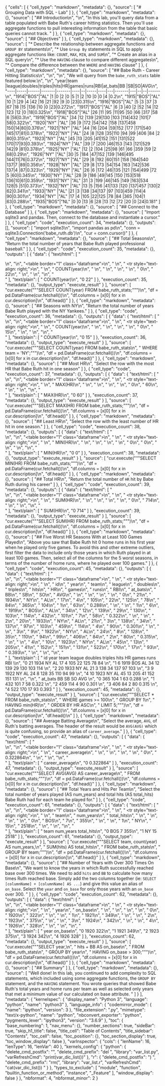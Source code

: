 {
 "cells": [
  {
   "cell_type": "markdown",
   "metadata": {},
   "source": [
    "# Grouping Data with SQL - Lab"
   ]
  },
  {
   "cell_type": "markdown",
   "metadata": {},
   "source": [
    "## Introduction\n",
    "\n",
    "In this lab, you'll query data from a table populated with Babe Ruth's career hitting statistics.  Then you'll use aggregate functions to pull interesting information from the table that basic queries cannot track. "
   ]
  },
  {
   "cell_type": "markdown",
   "metadata": {},
   "source": [
    "## Objectives"
   ]
  },
  {
   "cell_type": "markdown",
   "metadata": {},
   "source": [
    "* Describe the relationship between aggregate functions and `GROUP BY` statements\n",
    "* Use `Group By` statements in SQL to apply aggregate functions like: `COUNT`, `MAX`, `MIN`, and `SUM`\n",
    "* Create an alias in a SQL query\n",
    "* Use the `HAVING` clause to compare different aggregates\n",
    "* Compare the difference between the `WHERE` and `HAVING` clause"
   ]
  },
  {
   "cell_type": "markdown",
   "metadata": {},
   "source": [
    "## Babe Ruth - Career Hitting Statistics\n",
    "\n",
    "\n",
    "We will query from the `babe_ruth_stats` table featured below.\n",
    "\n",
    "year|team |league|doubles|triples|hits|HR|games|runs|RBI|at_bats|BB |SB|SO|AVG\n",
    "----|-----|------|-------|-------|----|--|-----|----|---|-------|---|--|--|------\n",
    "1914|\"BOS\"|\"AL\"  |1      |0      |2   |0 |5    |1   |2  |10     |0  |0 |4 |0.2\n",
    "1915|\"BOS\"|\"AL\"  |10     |1      |29  |4 |42   |16  |21 |92     |9  |0 |23|0.315\n",
    "1916|\"BOS\"|\"AL\"  |5      |3      |37  |3 |67   |18  |15 |136    |10 |0 |23|0.272\n",
    "1917|\"BOS\"|\"AL\"  |6      |3      |40  |2 |52   |14  |12 |123    |12 |0 |18|0.325\n",
    "1918|\"BOS\"|\"AL\"  |26     |11     |95  |11|95   |50  |66 |317    |58 |6 |58|0.3\n",
    "1919|\"BOS\"|\"AL\"  |34     |12     |139 |29|130  |103 |114|432    |101|7 |58|0.322\n",
    "1920|\"NY\" |\"AL\"  |36     |9      |172 |54|142  |158 |137|458    |150|14|80|0.376\n",
    "1921|\"NY\" |\"AL\"  |44     |16     |204 |59|152  |177 |171|540    |145|17|81|0.378\n",
    "1922|\"NY\" |\"AL\"  |24     |8      |128 |35|110  |94  |99 |406    |84 |2 |80|0.315\n",
    "1923|\"NY\" |\"AL\"  |45     |13     |205 |41|152  |151 |131|522    |170|17|93|0.393\n",
    "1924|\"NY\" |\"AL\"  |39     |7      |200 |46|153  |143 |121|529    |142|9 |81|0.378\n",
    "1925|\"NY\" |\"AL\"  |12     |2      |104 |25|98   |61  |66 |359    |59 |2 |68|0.29\n",
    "1926|\"NY\" |\"AL\"  |30     |5      |184 |47|152  |139 |146|495    |144|11|76|0.372\n",
    "1927|\"NY\" |\"AL\"  |29     |8      |192 |60|151  |158 |164|540    |137|7 |89|0.356\n",
    "1928|\"NY\" |\"AL\"  |29     |8      |173 |54|154  |163 |142|536    |137|4 |87|0.323\n",
    "1929|\"NY\" |\"AL\"  |26     |6      |172 |46|135  |121 |154|499    |72 |5 |60|0.345\n",
    "1930|\"NY\" |\"AL\"  |28     |9      |186 |49|145  |150 |153|518    |136|10|61|0.359\n",
    "1931|\"NY\" |\"AL\"  |31     |3      |199 |46|145  |149 |163|534    |128|5 |51|0.373\n",
    "1932|\"NY\" |\"AL\"  |13     |5      |156 |41|133  |120 |137|457    |130|2 |62|0.341\n",
    "1933|\"NY\" |\"AL\"  |21     |3      |138 |34|137  |97  |103|459    |114|4 |90|0.301\n",
    "1934|\"NY\" |\"AL\"  |17     |4      |105 |22|125  |78  |84 |365    |104|1 |63|0.288\n",
    "1935|\"BOS\"|\"NL\"  |0      |0      |13  |6 |28   |13  |12 |72     |20 |0 |24|0.181"
   ]
  },
  {
   "cell_type": "markdown",
   "metadata": {},
   "source": [
    "## Connect to the Database"
   ]
  },
  {
   "cell_type": "markdown",
   "metadata": {},
   "source": [
    "Import sqlite3 and pandas. Then, connect to the database and instantiate a cursor."
   ]
  },
  {
   "cell_type": "code",
   "execution_count": 34,
   "metadata": {},
   "outputs": [],
   "source": [
    "import sqlite3\n",
    "import pandas as pd\n",
    "conn = sqlite3.Connection('babe_ruth.db')\n",
    "cur = conn.cursor()"
   ]
  },
  {
   "cell_type": "markdown",
   "metadata": {},
   "source": [
    "## Total Seasons\n",
    "Return the total number of years that Babe Ruth played professional baseball."
   ]
  },
  {
   "cell_type": "code",
   "execution_count": 35,
   "metadata": {},
   "outputs": [
    {
     "data": {
      "text/html": [
       "<div>\n",
       "<style scoped>\n",
       "    .dataframe tbody tr th:only-of-type {\n",
       "        vertical-align: middle;\n",
       "    }\n",
       "\n",
       "    .dataframe tbody tr th {\n",
       "        vertical-align: top;\n",
       "    }\n",
       "\n",
       "    .dataframe thead th {\n",
       "        text-align: right;\n",
       "    }\n",
       "</style>\n",
       "<table border=\"1\" class=\"dataframe\">\n",
       "  <thead>\n",
       "    <tr style=\"text-align: right;\">\n",
       "      <th></th>\n",
       "      <th>COUNT(year)</th>\n",
       "    </tr>\n",
       "  </thead>\n",
       "  <tbody>\n",
       "    <tr>\n",
       "      <td>0</td>\n",
       "      <td>22</td>\n",
       "    </tr>\n",
       "  </tbody>\n",
       "</table>\n",
       "</div>"
      ],
      "text/plain": [
       "   COUNT(year)\n",
       "0           22"
      ]
     },
     "execution_count": 35,
     "metadata": {},
     "output_type": "execute_result"
    }
   ],
   "source": [
    "cur.execute(\"\"\"SELECT COUNT(year) FROM babe_ruth_stats;\"\"\")\n",
    "df = pd.DataFrame(cur.fetchall())\n",
    "df.columns = [x[0] for x in cur.description]\n",
    "df.head()"
   ]
  },
  {
   "cell_type": "markdown",
   "metadata": {},
   "source": [
    "## Seasons with NY\n",
    "Return the total number of years Babe Ruth played with the NY Yankees."
   ]
  },
  {
   "cell_type": "code",
   "execution_count": 36,
   "metadata": {},
   "outputs": [
    {
     "data": {
      "text/html": [
       "<div>\n",
       "<style scoped>\n",
       "    .dataframe tbody tr th:only-of-type {\n",
       "        vertical-align: middle;\n",
       "    }\n",
       "\n",
       "    .dataframe tbody tr th {\n",
       "        vertical-align: top;\n",
       "    }\n",
       "\n",
       "    .dataframe thead th {\n",
       "        text-align: right;\n",
       "    }\n",
       "</style>\n",
       "<table border=\"1\" class=\"dataframe\">\n",
       "  <thead>\n",
       "    <tr style=\"text-align: right;\">\n",
       "      <th></th>\n",
       "      <th>COUNT(year)</th>\n",
       "    </tr>\n",
       "  </thead>\n",
       "  <tbody>\n",
       "    <tr>\n",
       "      <td>0</td>\n",
       "      <td>15</td>\n",
       "    </tr>\n",
       "  </tbody>\n",
       "</table>\n",
       "</div>"
      ],
      "text/plain": [
       "   COUNT(year)\n",
       "0           15"
      ]
     },
     "execution_count": 36,
     "metadata": {},
     "output_type": "execute_result"
    }
   ],
   "source": [
    "cur.execute(\"\"\"SELECT COUNT(year) FROM babe_ruth_stats\n",
    "                WHERE team = 'NY';\"\"\")\n",
    "df = pd.DataFrame(cur.fetchall())\n",
    "df.columns = [x[0] for x in cur.description]\n",
    "df.head()"
   ]
  },
  {
   "cell_type": "markdown",
   "metadata": {},
   "source": [
    "## Most HR\n",
    "Select the row with the most HR that Babe Ruth hit in one season"
   ]
  },
  {
   "cell_type": "code",
   "execution_count": 37,
   "metadata": {},
   "outputs": [
    {
     "data": {
      "text/html": [
       "<div>\n",
       "<style scoped>\n",
       "    .dataframe tbody tr th:only-of-type {\n",
       "        vertical-align: middle;\n",
       "    }\n",
       "\n",
       "    .dataframe tbody tr th {\n",
       "        vertical-align: top;\n",
       "    }\n",
       "\n",
       "    .dataframe thead th {\n",
       "        text-align: right;\n",
       "    }\n",
       "</style>\n",
       "<table border=\"1\" class=\"dataframe\">\n",
       "  <thead>\n",
       "    <tr style=\"text-align: right;\">\n",
       "      <th></th>\n",
       "      <th>MAX(HR)</th>\n",
       "    </tr>\n",
       "  </thead>\n",
       "  <tbody>\n",
       "    <tr>\n",
       "      <td>0</td>\n",
       "      <td>60</td>\n",
       "    </tr>\n",
       "  </tbody>\n",
       "</table>\n",
       "</div>"
      ],
      "text/plain": [
       "   MAX(HR)\n",
       "0       60"
      ]
     },
     "execution_count": 37,
     "metadata": {},
     "output_type": "execute_result"
    }
   ],
   "source": [
    "cur.execute(\"\"\"SELECT MAX(HR) FROM babe_ruth_stats;\"\"\")\n",
    "df = pd.DataFrame(cur.fetchall())\n",
    "df.columns = [x[0] for x in cur.description]\n",
    "df.head()"
   ]
  },
  {
   "cell_type": "markdown",
   "metadata": {},
   "source": [
    "## Least HR\n",
    "Select the row with the least number of HR hit in one season."
   ]
  },
  {
   "cell_type": "code",
   "execution_count": 38,
   "metadata": {},
   "outputs": [
    {
     "data": {
      "text/html": [
       "<div>\n",
       "<style scoped>\n",
       "    .dataframe tbody tr th:only-of-type {\n",
       "        vertical-align: middle;\n",
       "    }\n",
       "\n",
       "    .dataframe tbody tr th {\n",
       "        vertical-align: top;\n",
       "    }\n",
       "\n",
       "    .dataframe thead th {\n",
       "        text-align: right;\n",
       "    }\n",
       "</style>\n",
       "<table border=\"1\" class=\"dataframe\">\n",
       "  <thead>\n",
       "    <tr style=\"text-align: right;\">\n",
       "      <th></th>\n",
       "      <th>MIN(HR)</th>\n",
       "    </tr>\n",
       "  </thead>\n",
       "  <tbody>\n",
       "    <tr>\n",
       "      <td>0</td>\n",
       "      <td>0</td>\n",
       "    </tr>\n",
       "  </tbody>\n",
       "</table>\n",
       "</div>"
      ],
      "text/plain": [
       "   MIN(HR)\n",
       "0        0"
      ]
     },
     "execution_count": 38,
     "metadata": {},
     "output_type": "execute_result"
    }
   ],
   "source": [
    "cur.execute(\"\"\"SELECT MIN(HR) FROM babe_ruth_stats;\"\"\")\n",
    "df = pd.DataFrame(cur.fetchall())\n",
    "df.columns = [x[0] for x in cur.description]\n",
    "df.head()"
   ]
  },
  {
   "cell_type": "markdown",
   "metadata": {},
   "source": [
    "## Total HR\n",
    "Return the total number of `HR` hit by Babe Ruth during his career"
   ]
  },
  {
   "cell_type": "code",
   "execution_count": 39,
   "metadata": {},
   "outputs": [
    {
     "data": {
      "text/html": [
       "<div>\n",
       "<style scoped>\n",
       "    .dataframe tbody tr th:only-of-type {\n",
       "        vertical-align: middle;\n",
       "    }\n",
       "\n",
       "    .dataframe tbody tr th {\n",
       "        vertical-align: top;\n",
       "    }\n",
       "\n",
       "    .dataframe thead th {\n",
       "        text-align: right;\n",
       "    }\n",
       "</style>\n",
       "<table border=\"1\" class=\"dataframe\">\n",
       "  <thead>\n",
       "    <tr style=\"text-align: right;\">\n",
       "      <th></th>\n",
       "      <th>SUM(HR)</th>\n",
       "    </tr>\n",
       "  </thead>\n",
       "  <tbody>\n",
       "    <tr>\n",
       "      <td>0</td>\n",
       "      <td>714</td>\n",
       "    </tr>\n",
       "  </tbody>\n",
       "</table>\n",
       "</div>"
      ],
      "text/plain": [
       "   SUM(HR)\n",
       "0      714"
      ]
     },
     "execution_count": 39,
     "metadata": {},
     "output_type": "execute_result"
    }
   ],
   "source": [
    "cur.execute(\"\"\"SELECT SUM(HR) FROM babe_ruth_stats;\"\"\")\n",
    "df = pd.DataFrame(cur.fetchall())\n",
    "df.columns = [x[0] for x in cur.description]\n",
    "df.head()"
   ]
  },
  {
   "cell_type": "markdown",
   "metadata": {},
   "source": [
    "##  Five Worst HR Seasons With at Least 100 Games Played\n",
    "Above you saw that Babe Ruth hit 0 home runs in his first year when he played only five games.  To avoid this and other extreme  outliers, first filter the data to include only those years in which Ruth played in at least 100 games. Then, select all of the columns for the 5 worst seasons, in terms of the number of home runs, where he played over 100 games."
   ]
  },
  {
   "cell_type": "code",
   "execution_count": 45,
   "metadata": {},
   "outputs": [
    {
     "data": {
      "text/html": [
       "<div>\n",
       "<style scoped>\n",
       "    .dataframe tbody tr th:only-of-type {\n",
       "        vertical-align: middle;\n",
       "    }\n",
       "\n",
       "    .dataframe tbody tr th {\n",
       "        vertical-align: top;\n",
       "    }\n",
       "\n",
       "    .dataframe thead th {\n",
       "        text-align: right;\n",
       "    }\n",
       "</style>\n",
       "<table border=\"1\" class=\"dataframe\">\n",
       "  <thead>\n",
       "    <tr style=\"text-align: right;\">\n",
       "      <th></th>\n",
       "      <th>id</th>\n",
       "      <th>year</th>\n",
       "      <th>team</th>\n",
       "      <th>league</th>\n",
       "      <th>doubles</th>\n",
       "      <th>triples</th>\n",
       "      <th>hits</th>\n",
       "      <th>HR</th>\n",
       "      <th>games</th>\n",
       "      <th>runs</th>\n",
       "      <th>RBI</th>\n",
       "      <th>at_bats</th>\n",
       "      <th>BB</th>\n",
       "      <th>SB</th>\n",
       "      <th>SO</th>\n",
       "      <th>AVG</th>\n",
       "    </tr>\n",
       "  </thead>\n",
       "  <tbody>\n",
       "    <tr>\n",
       "      <td>0</td>\n",
       "      <td>21</td>\n",
       "      <td>1934</td>\n",
       "      <td>NY</td>\n",
       "      <td>AL</td>\n",
       "      <td>17</td>\n",
       "      <td>4</td>\n",
       "      <td>105</td>\n",
       "      <td>22</td>\n",
       "      <td>125</td>\n",
       "      <td>78</td>\n",
       "      <td>84</td>\n",
       "      <td>365</td>\n",
       "      <td>104</td>\n",
       "      <td>1</td>\n",
       "      <td>63</td>\n",
       "      <td>0.288</td>\n",
       "    </tr>\n",
       "    <tr>\n",
       "      <td>1</td>\n",
       "      <td>6</td>\n",
       "      <td>1919</td>\n",
       "      <td>BOS</td>\n",
       "      <td>AL</td>\n",
       "      <td>34</td>\n",
       "      <td>12</td>\n",
       "      <td>139</td>\n",
       "      <td>29</td>\n",
       "      <td>130</td>\n",
       "      <td>103</td>\n",
       "      <td>114</td>\n",
       "      <td>432</td>\n",
       "      <td>101</td>\n",
       "      <td>7</td>\n",
       "      <td>58</td>\n",
       "      <td>0.322</td>\n",
       "    </tr>\n",
       "    <tr>\n",
       "      <td>2</td>\n",
       "      <td>20</td>\n",
       "      <td>1933</td>\n",
       "      <td>NY</td>\n",
       "      <td>AL</td>\n",
       "      <td>21</td>\n",
       "      <td>3</td>\n",
       "      <td>138</td>\n",
       "      <td>34</td>\n",
       "      <td>137</td>\n",
       "      <td>97</td>\n",
       "      <td>103</td>\n",
       "      <td>459</td>\n",
       "      <td>114</td>\n",
       "      <td>4</td>\n",
       "      <td>90</td>\n",
       "      <td>0.301</td>\n",
       "    </tr>\n",
       "    <tr>\n",
       "      <td>3</td>\n",
       "      <td>9</td>\n",
       "      <td>1922</td>\n",
       "      <td>NY</td>\n",
       "      <td>AL</td>\n",
       "      <td>24</td>\n",
       "      <td>8</td>\n",
       "      <td>128</td>\n",
       "      <td>35</td>\n",
       "      <td>110</td>\n",
       "      <td>94</td>\n",
       "      <td>99</td>\n",
       "      <td>406</td>\n",
       "      <td>84</td>\n",
       "      <td>2</td>\n",
       "      <td>80</td>\n",
       "      <td>0.315</td>\n",
       "    </tr>\n",
       "    <tr>\n",
       "      <td>4</td>\n",
       "      <td>10</td>\n",
       "      <td>1923</td>\n",
       "      <td>NY</td>\n",
       "      <td>AL</td>\n",
       "      <td>45</td>\n",
       "      <td>13</td>\n",
       "      <td>205</td>\n",
       "      <td>41</td>\n",
       "      <td>152</td>\n",
       "      <td>151</td>\n",
       "      <td>131</td>\n",
       "      <td>522</td>\n",
       "      <td>170</td>\n",
       "      <td>17</td>\n",
       "      <td>93</td>\n",
       "      <td>0.393</td>\n",
       "    </tr>\n",
       "  </tbody>\n",
       "</table>\n",
       "</div>"
      ],
      "text/plain": [
       "   id  year team league  doubles  triples  hits  HR  games  runs  RBI  \\\n",
       "0  21  1934   NY     AL       17        4   105  22    125    78   84   \n",
       "1   6  1919  BOS     AL       34       12   139  29    130   103  114   \n",
       "2  20  1933   NY     AL       21        3   138  34    137    97  103   \n",
       "3   9  1922   NY     AL       24        8   128  35    110    94   99   \n",
       "4  10  1923   NY     AL       45       13   205  41    152   151  131   \n",
       "\n",
       "   at_bats   BB  SB  SO    AVG  \n",
       "0      365  104   1  63  0.288  \n",
       "1      432  101   7  58  0.322  \n",
       "2      459  114   4  90  0.301  \n",
       "3      406   84   2  80  0.315  \n",
       "4      522  170  17  93  0.393  "
      ]
     },
     "execution_count": 45,
     "metadata": {},
     "output_type": "execute_result"
    }
   ],
   "source": [
    "cur.execute(\"\"\"SELECT * FROM babe_ruth_stats\n",
    "                WHERE games >= 100\n",
    "                GROUP BY 1\n",
    "                HAVING min(HR)\n",
    "                ORDER BY HR ASC\n",
    "                LIMIT 5;\"\"\")\n",
    "df = pd.DataFrame(cur.fetchall())\n",
    "df.columns = [x[0] for x in cur.description]\n",
    "df.head()\n"
   ]
  },
  {
   "cell_type": "markdown",
   "metadata": {},
   "source": [
    "## Average Batting Average\n",
    "Select the average, `AVG`, of Ruth's batting averages.  The header of the result would be `AVG(AVG)` which is quite confusing, so provide an alias of `career_average`."
   ]
  },
  {
   "cell_type": "code",
   "execution_count": 47,
   "metadata": {},
   "outputs": [
    {
     "data": {
      "text/html": [
       "<div>\n",
       "<style scoped>\n",
       "    .dataframe tbody tr th:only-of-type {\n",
       "        vertical-align: middle;\n",
       "    }\n",
       "\n",
       "    .dataframe tbody tr th {\n",
       "        vertical-align: top;\n",
       "    }\n",
       "\n",
       "    .dataframe thead th {\n",
       "        text-align: right;\n",
       "    }\n",
       "</style>\n",
       "<table border=\"1\" class=\"dataframe\">\n",
       "  <thead>\n",
       "    <tr style=\"text-align: right;\">\n",
       "      <th></th>\n",
       "      <th>career_average</th>\n",
       "    </tr>\n",
       "  </thead>\n",
       "  <tbody>\n",
       "    <tr>\n",
       "      <td>0</td>\n",
       "      <td>0.322864</td>\n",
       "    </tr>\n",
       "  </tbody>\n",
       "</table>\n",
       "</div>"
      ],
      "text/plain": [
       "   career_average\n",
       "0        0.322864"
      ]
     },
     "execution_count": 47,
     "metadata": {},
     "output_type": "execute_result"
    }
   ],
   "source": [
    "cur.execute(\"\"\"SELECT AVG(AVG) AS career_average\n",
    "                FROM babe_ruth_stats;\"\"\")\n",
    "df = pd.DataFrame(cur.fetchall())\n",
    "df.columns = [x[0] for x in cur.description]\n",
    "df.head()"
   ]
  },
  {
   "cell_type": "markdown",
   "metadata": {},
   "source": [
    "## Total Years and Hits Per Team\n",
    "Select the total number of years played (AS num_years) and total hits (AS total_hits) Babe Ruth had for each team he played for."
   ]
  },
  {
   "cell_type": "code",
   "execution_count": 61,
   "metadata": {},
   "outputs": [
    {
     "data": {
      "text/html": [
       "<div>\n",
       "<style scoped>\n",
       "    .dataframe tbody tr th:only-of-type {\n",
       "        vertical-align: middle;\n",
       "    }\n",
       "\n",
       "    .dataframe tbody tr th {\n",
       "        vertical-align: top;\n",
       "    }\n",
       "\n",
       "    .dataframe thead th {\n",
       "        text-align: right;\n",
       "    }\n",
       "</style>\n",
       "<table border=\"1\" class=\"dataframe\">\n",
       "  <thead>\n",
       "    <tr style=\"text-align: right;\">\n",
       "      <th></th>\n",
       "      <th>team</th>\n",
       "      <th>num_years</th>\n",
       "      <th>total_hits</th>\n",
       "    </tr>\n",
       "  </thead>\n",
       "  <tbody>\n",
       "    <tr>\n",
       "      <td>0</td>\n",
       "      <td>BOS</td>\n",
       "      <td>7</td>\n",
       "      <td>355</td>\n",
       "    </tr>\n",
       "    <tr>\n",
       "      <td>1</td>\n",
       "      <td>NY</td>\n",
       "      <td>15</td>\n",
       "      <td>2518</td>\n",
       "    </tr>\n",
       "  </tbody>\n",
       "</table>\n",
       "</div>"
      ],
      "text/plain": [
       "  team  num_years  total_hits\n",
       "0  BOS          7         355\n",
       "1   NY         15        2518"
      ]
     },
     "execution_count": 61,
     "metadata": {},
     "output_type": "execute_result"
    }
   ],
   "source": [
    "cur.execute(\"\"\"SELECT team, count(year) AS num_years,\n",
    "                SUM(hits) AS total_hits\n",
    "                FROM babe_ruth_stats\n",
    "                GROUP BY team;\"\"\")\n",
    "df = pd.DataFrame(cur.fetchall())\n",
    "df.columns = [x[0] for x in cur.description]\n",
    "df.head()"
   ]
  },
  {
   "cell_type": "markdown",
   "metadata": {},
   "source": [
    "## Number of Years with Over 300 Times On Base\n",
    "We want to know the years in which Ruth successfully reached base over 300 times.  We need to add `hits` and `BB` to calculate how many times Ruth reached base.  Simply add the two columns together (ie: `SELECT [columnName] + [columnName] AS ...`) and give this value an alias of `on_base`.  Select the `year` and `on_base` for only those years with an `on_base` over 300.  "
   ]
  },
  {
   "cell_type": "code",
   "execution_count": 62,
   "metadata": {},
   "outputs": [
    {
     "data": {
      "text/html": [
       "<div>\n",
       "<style scoped>\n",
       "    .dataframe tbody tr th:only-of-type {\n",
       "        vertical-align: middle;\n",
       "    }\n",
       "\n",
       "    .dataframe tbody tr th {\n",
       "        vertical-align: top;\n",
       "    }\n",
       "\n",
       "    .dataframe thead th {\n",
       "        text-align: right;\n",
       "    }\n",
       "</style>\n",
       "<table border=\"1\" class=\"dataframe\">\n",
       "  <thead>\n",
       "    <tr style=\"text-align: right;\">\n",
       "      <th></th>\n",
       "      <th>year</th>\n",
       "      <th>on_base</th>\n",
       "    </tr>\n",
       "  </thead>\n",
       "  <tbody>\n",
       "    <tr>\n",
       "      <td>0</td>\n",
       "      <td>1920</td>\n",
       "      <td>322</td>\n",
       "    </tr>\n",
       "    <tr>\n",
       "      <td>1</td>\n",
       "      <td>1921</td>\n",
       "      <td>349</td>\n",
       "    </tr>\n",
       "    <tr>\n",
       "      <td>2</td>\n",
       "      <td>1923</td>\n",
       "      <td>375</td>\n",
       "    </tr>\n",
       "    <tr>\n",
       "      <td>3</td>\n",
       "      <td>1924</td>\n",
       "      <td>342</td>\n",
       "    </tr>\n",
       "    <tr>\n",
       "      <td>4</td>\n",
       "      <td>1926</td>\n",
       "      <td>328</td>\n",
       "    </tr>\n",
       "  </tbody>\n",
       "</table>\n",
       "</div>"
      ],
      "text/plain": [
       "   year  on_base\n",
       "0  1920      322\n",
       "1  1921      349\n",
       "2  1923      375\n",
       "3  1924      342\n",
       "4  1926      328"
      ]
     },
     "execution_count": 62,
     "metadata": {},
     "output_type": "execute_result"
    }
   ],
   "source": [
    "cur.execute(\"\"\"SELECT year,\n",
    "                hits + BB AS on_base\n",
    "                FROM babe_ruth_stats\n",
    "                GROUP BY year\n",
    "                HAVING on_base > 300;\"\"\")\n",
    "df = pd.DataFrame(cur.fetchall())\n",
    "df.columns = [x[0] for x in cur.description]\n",
    "df.head()"
   ]
  },
  {
   "cell_type": "markdown",
   "metadata": {},
   "source": [
    "## Summary"
   ]
  },
  {
   "cell_type": "markdown",
   "metadata": {},
   "source": [
    "Well done! In this lab, you continued to add complexity to SQL statements, which included using some aggregate functions, the `GROUP BY` statement, and the `HAVING` statement. You wrote queries that showed Babe Ruth's total years and home runs per team as well as selected only years that met a minimum value of our calculated on base attribute. "
   ]
  }
 ],
 "metadata": {
  "kernelspec": {
   "display_name": "Python 3",
   "language": "python",
   "name": "python3"
  },
  "language_info": {
   "codemirror_mode": {
    "name": "ipython",
    "version": 3
   },
   "file_extension": ".py",
   "mimetype": "text/x-python",
   "name": "python",
   "nbconvert_exporter": "python",
   "pygments_lexer": "ipython3",
   "version": "3.6.9"
  },
  "toc": {
   "base_numbering": 1,
   "nav_menu": {},
   "number_sections": true,
   "sideBar": true,
   "skip_h1_title": false,
   "title_cell": "Table of Contents",
   "title_sidebar": "Contents",
   "toc_cell": false,
   "toc_position": {},
   "toc_section_display": true,
   "toc_window_display": false
  },
  "varInspector": {
   "cols": {
    "lenName": 16,
    "lenType": 16,
    "lenVar": 40
   },
   "kernels_config": {
    "python": {
     "delete_cmd_postfix": "",
     "delete_cmd_prefix": "del ",
     "library": "var_list.py",
     "varRefreshCmd": "print(var_dic_list())"
    },
    "r": {
     "delete_cmd_postfix": ") ",
     "delete_cmd_prefix": "rm(",
     "library": "var_list.r",
     "varRefreshCmd": "cat(var_dic_list()) "
    }
   },
   "types_to_exclude": [
    "module",
    "function",
    "builtin_function_or_method",
    "instance",
    "_Feature"
   ],
   "window_display": false
  }
 },
 "nbformat": 4,
 "nbformat_minor": 2
}
